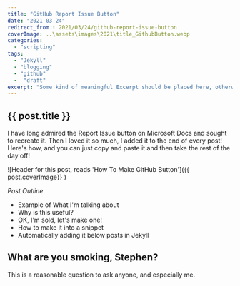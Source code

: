```yaml
---
title: "GitHub Report Issue Button"
date: "2021-03-24"
redirect_from : 2021/03/24/github-report-issue-button
coverImage: ..\assets\images\2021\title_GithubButton.webp
categories: 
  - "scripting"
tags: 
  - "Jekyll"
  - "blogging"
  - "github"
  -  "draft"
excerpt: "Some kind of meaningful Excerpt should be placed here, otherwise the whole post will be shown in the index feed!"
---
```


## {{ post.title }}

I have long admired the Report Issue button on Microsoft Docs and sought to recreate it.  Then I loved it so much, I added it to the end of every post!  Here's how, and you can just copy and paste it and then take the rest of the day off!

![Header for this post, reads 'How To Make GitHub Button']({{ post.coverImage}} )

*Post Outline*

* Example of What I'm talking about
* Why is this useful?
* OK, I'm sold, let's make one!
* How to make it into a snippet
* Automatically adding it below posts in Jekyll

## What are you smoking, Stephen?

This is a reasonable question to ask anyone, and especially me.  
